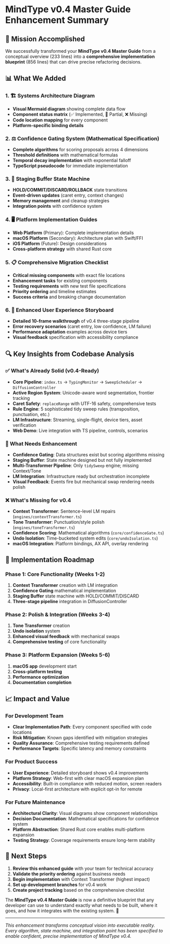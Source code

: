 <!--══════════════════════════════════════════════════
  ╔══════════════════════════════════════════════════════╗
  ║  ░  V 0 . 4   E N H A N C E M E N T   S U M M A R Y  ║
  ║                                                      ║
  ║                                                      ║
  ║                                                      ║
  ║                                                      ║
  ║           ╌╌  P L A C E H O L D E R  ╌╌              ║
  ║                                                      ║
  ║                                                      ║
  ║                                                      ║
  ║                                                      ║
  ╚══════════════════════════════════════════════════════╝
    • WHAT ▸ Summary of comprehensive v0.4 master guide enhancements
    • WHY  ▸ Document the transformation from concept to implementation blueprint
    • HOW  ▸ Analysis → Architecture → Specifications → Migration plan
-->

# MindType v0.4 Master Guide Enhancement Summary

## 🎯 Mission Accomplished

We successfully transformed your **MindType v0.4 Master Guide** from a conceptual overview (233 lines) into a **comprehensive implementation blueprint** (856 lines) that can drive precise refactoring decisions.

## 📊 What We Added

### 1. 🏗️ Systems Architecture Diagram

- **Visual Mermaid diagram** showing complete data flow
- **Component status matrix** (✅ Implemented, 🔄 Partial, ❌ Missing)
- **Code location mapping** for every component
- **Platform-specific binding details**

### 2. ⚖️ Confidence Gating System (Mathematical Specification)

- **Complete algorithms** for scoring proposals across 4 dimensions
- **Threshold definitions** with mathematical formulas
- **Temporal decay implementation** with exponential falloff
- **TypeScript pseudocode** for immediate implementation

### 3. 🔄 Staging Buffer State Machine

- **HOLD/COMMIT/DISCARD/ROLLBACK** state transitions
- **Event-driven updates** (caret entry, context changes)
- **Memory management** and cleanup strategies
- **Integration points** with confidence system

### 4. 🖥️ Platform Implementation Guides

- **Web Platform** (Primary): Complete implementation details
- **macOS Platform** (Secondary): Architecture plan with Swift/FFI
- **iOS Platform** (Future): Design considerations
- **Cross-platform strategy** with shared Rust core

### 5. 📋 Comprehensive Migration Checklist

- **Critical missing components** with exact file locations
- **Enhancement tasks** for existing components
- **Testing requirements** with new test file specifications
- **Priority ordering** and timeline estimates
- **Success criteria** and breaking change documentation

### 6. 🎥 Enhanced User Experience Storyboard

- **Detailed 10-frame walkthrough** of v0.4 three-stage pipeline
- **Error recovery scenarios** (caret entry, low confidence, LM failure)
- **Performance adaptation** examples across device tiers
- **Visual feedback** specification with accessibility compliance

## 🔍 Key Insights from Codebase Analysis

### ✅ What's Already Solid (v0.4-Ready)

- **Core Pipeline**: `index.ts` → `TypingMonitor` → `SweepScheduler` → `DiffusionController`
- **Active Region System**: Unicode-aware word segmentation, frontier tracking
- **Caret Safety**: `replaceRange` with UTF-16 safety, comprehensive tests
- **Rule Engine**: 5 sophisticated tidy sweep rules (transposition, punctuation, etc.)
- **LM Infrastructure**: Streaming, single-flight, device tiers, asset verification
- **Web Demo**: Live integration with TS pipeline, controls, scenarios

### 🔄 What Needs Enhancement

- **Confidence Gating**: Data structures exist but scoring algorithms missing
- **Staging Buffer**: State machine designed but not fully implemented
- **Multi-Transformer Pipeline**: Only `tidySweep` engine; missing Context/Tone
- **LM Integration**: Infrastructure ready but orchestration incomplete
- **Visual Feedback**: Events fire but mechanical swap rendering needs polish

### ❌ What's Missing for v0.4

- **Context Transformer**: Sentence-level LM repairs (`engines/contextTransformer.ts`)
- **Tone Transformer**: Punctuation/style polish (`engines/toneTransformer.ts`)
- **Confidence Scoring**: Mathematical algorithms (`core/confidenceGate.ts`)
- **Undo Isolation**: Time-bucketed system edits (`core/undoIsolation.ts`)
- **macOS Integration**: Platform bindings, AX API, overlay rendering

## 🚀 Implementation Roadmap

### Phase 1: Core Functionality (Weeks 1-2)

1. **Context Transformer** creation with LM integration
2. **Confidence Gating** mathematical implementation
3. **Staging Buffer** state machine with HOLD/COMMIT/DISCARD
4. **Three-stage pipeline** integration in DiffusionController

### Phase 2: Polish & Integration (Weeks 3-4)

1. **Tone Transformer** creation
2. **Undo isolation** system
3. **Enhanced visual feedback** with mechanical swaps
4. **Comprehensive testing** of core functionality

### Phase 3: Platform Expansion (Weeks 5-6)

1. **macOS app** development start
2. **Cross-platform testing**
3. **Performance optimization**
4. **Documentation completion**

## 📈 Impact and Value

### For Development Team

- **Clear Implementation Path**: Every component specified with code locations
- **Risk Mitigation**: Known gaps identified with mitigation strategies
- **Quality Assurance**: Comprehensive testing requirements defined
- **Performance Targets**: Specific latency and memory constraints

### For Product Success

- **User Experience**: Detailed storyboard shows v0.4 improvements
- **Platform Strategy**: Web-first with clear macOS expansion plan
- **Accessibility**: Built-in compliance with reduced motion, screen readers
- **Privacy**: Local-first architecture with explicit opt-in for remote

### For Future Maintenance

- **Architectural Clarity**: Visual diagrams show component relationships
- **Decision Documentation**: Mathematical specifications for confidence system
- **Platform Abstraction**: Shared Rust core enables multi-platform expansion
- **Testing Strategy**: Coverage requirements ensure long-term stability

## 🎯 Next Steps

1. **Review this enhanced guide** with your team for technical accuracy
2. **Validate the priority ordering** against business needs
3. **Begin implementation** with Context Transformer (highest impact)
4. **Set up development branches** for v0.4 work
5. **Create project tracking** based on the comprehensive checklist

The **MindType v0.4 Master Guide** is now a definitive blueprint that any developer can use to understand exactly what needs to be built, where it goes, and how it integrates with the existing system. 🎉

---

_This enhancement transforms conceptual vision into executable reality. Every algorithm, state machine, and integration point has been specified to enable confident, precise implementation of MindType v0.4._
